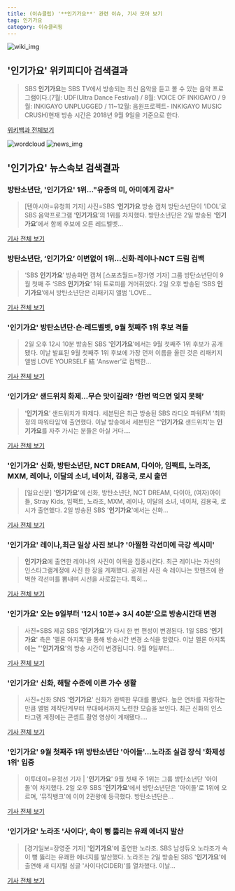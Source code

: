 ```yaml
---
title: (이슈클립) '**인기가요**' 관련 이슈, 기사 모아 보기
tag: 인기가요
category: 이슈클리핑
---
```

![wiki_img](https://user-images.githubusercontent.com/42597476/44503234-41136a80-a6d0-11e8-9071-6fc6418eafe4.png)
## **'**인기가요**'** 위키피디아 검색결과
>SBS **인기가요**는 SBS TV에서 방송되는 최신 음악을 듣고 볼 수 있는 음악 프로그램이다.(7월: UDF(Ultra Dance Festival) / 8월: VOICE OF INKIGAYO / 9월: INKIGAYO UNPLUGGED / 11~12월: 음원프로젝트- INKIGAYO MUSIC CRUSH)현재 방송 시간은 2018년 9월 9일을 기준으로 한다.

<a href="https://ko.wikipedia.org/wiki/인기가요" target="_blank">위키백과 전체보기</a>

![wordcloud](https://s3.ap-northeast-2.amazonaws.com/lyrics101-wordcloud/2018-09-02-1535870300.png)
![news_img](https://user-images.githubusercontent.com/42597476/44507050-1206f400-a6e4-11e8-8d98-7ffbfebb353f.png)
## **'**인기가요**'** 뉴스속보 검색결과
### 방탄소년단, '**인기가요**' 1위…"유종의 미, 아미에게 감사"

>[텐아시아=유청희 기자] 사진=SBS ‘**인기가요** 방송 캡처 방탄소년단이 ‘IDOL’로 SBS 음악프로그램 ‘**인기가요**’의 1위를 차지했다. 방탄소년단은 2일 방송된 ‘**인기가요**’에서 함께 후보에 오른 레드벨벳...

<a href="http://www.tenasia.co.kr/archives/1559687" target="_blank">기사 전체 보기</a>

### 방탄소년단, ‘**인기가요**’ 이변없이 1위…신화·레이나·NCT 드림 컴백

>‘SBS **인기가요**’ 방송화면 캡쳐 [스포츠월드=정가영 기자] 그룹 방탄소년단이 9월 첫째 주 ‘SBS **인기가요**’ 1위 트로피를 거머쥐었다. 2일 오후 방송된 ‘SBS **인기가요**’에서 방탄소년단은 리패키지 앨범 'LOVE...

<a href="http://www.sportsworldi.com/content/html/2018/09/02/20180902655082.html" target="_blank">기사 전체 보기</a>

### '**인기가요**' 방탄소년단·숀·레드벨벳, 9월 첫째주 1위 후보 격돌

>2일 오후 12시 10분 방송된 SBS '**인기가요**'에서는 9월 첫째주 1위 후보가 공개됐다. 이날 발표된 9월 첫째주 1위 후보에 가장 먼저 이름을 올린 것은 리패키지 앨범 LOVE YOURSELF 結 ‘Answer’로 컴백한...

<a href="http://biz.heraldcorp.com/view.php?ud=201809021220364693209_1" target="_blank">기사 전체 보기</a>

### ‘**인기가요**’ 샌드위치 화제…무슨 맛이길래? ‘한번 먹으면 잊지 못해’

>‘**인기가요**’ 샌드위치가 화제다. 세븐틴은 최근 방송된 SBS 라디오 파워FM ‘최화정의 파워타임’에 출연했다. 이날 방송에서 세븐틴은 “‘**인기가요** 샌드위치’는 **인기가요**를 자주 가시는 분들은 아실 거다....

<a href="http://daily.hankooki.com/lpage/entv/201809/dh20180902150647139020.htm" target="_blank">기사 전체 보기</a>

### '**인기가요**' 신화, 방탄소년단, NCT DREAM, 다이아, 임팩트, 노라조, MXM, 레이나, 이달의 소녀, 네이처, 김용국, 로시 출연

>[일요신문] '**인기가요**'에 신화, 방탄소년단, NCT DREAM, 다이아, (여자)아이들, Stray Kids, 임팩트, 노라조, MXM, 레이나, 이달의 소녀, 네이처, 김용국, 로시가 출연했다. 2일 방송된 SBS '**인기가요**'에서는 신화...

<a href="http://ilyo.co.kr/?ac=article_view&entry_id=308436" target="_blank">기사 전체 보기</a>

### '**인기가요**' 레이나,최근 일상 사진 보니? '아찔한 각선미에 극강 섹시미'

>**인기가요**에 출연한 레이나의 사진이 이목을 집중시킨다. 최근 레이나는 자신의 인스타그램계정에 사진 한 장을 게재했다. 공개된 사진 속 레이나는 핫팬츠에 완벽한 각선미를 뽐내며 시선을 사로잡는다. 특히...

<a href="http://www.joongdo.co.kr/main/view.php?key=20180902001305376" target="_blank">기사 전체 보기</a>

### '**인기가요**' 오는 9일부터 '12시 10분→ 3시 40분'으로 방송시간대 변경

>사진=SBS 제공 SBS '**인기가요**'가 다시 한 번 편성이 변경된다. 1일 SBS '**인기가요**' 측은 '멜론 아지톡'을 통해 방송시간 변경 소식을 알렸다. 이날 멜론 아지톡에는 "'**인기가요**'의 방송 시간이 변경됩니다. 9월 9일부터...

<a href="http://news20.busan.com/controller/newsController.jsp?newsId=20180902000060" target="_blank">기사 전체 보기</a>

### '**인기가요**' 신화, 해탈 수준에 이른 가수 생활

>사진=신화 SNS '**인기가요**' 신화가 완벽한 무대를 뽐냈다. 높은 연차를 자랑하는 만큼 앨범 제작단계부터 무대에서까지 노련한 모습을 보인다. 최근 신화의 인스타그램 계정에는 콘셉트 촬영 영상이 게재됐다....

<a href="http://www.nextdaily.co.kr/news/article.html?id=20180902800026" target="_blank">기사 전체 보기</a>

### '**인기가요**' 9월 첫째주 1위 방탄소년단 '아이돌'…노라조 실검 장식 '화제성 1위' 입증

>이투데이=유정선 기자 | '**인기가요**' 9월 첫째 주 1위는 그룹 방탄소년단 '아이돌'이 차지했다. 2일 오후 SBS '**인기가요**'에서 방탄소년단은 '아이돌'로 1위에 오르며, '뮤직뱅크'에 이어 2관왕에 등극했다. 방탄소년단은...

<a href="http://www.etoday.co.kr/news/section/newsview.php?idxno=1658931" target="_blank">기사 전체 보기</a>

### '**인기가요**' 노라조 '사이다', 속이 뻥 뚫리는 유쾌 에너지 발산

>[경기일보=장영준 기자] '**인기가요**'에 출연한 노라조. SBS 남성듀오 노라조가 속이 뻥 뚫리는 유쾌한 에너지를 발산했다. 노라조는 2일 방송된 SBS '**인기가요**'에 출연해 새 디지털 싱글 '사이다(CIDER)'를 열차했다. 이날...

<a href="http://www.kyeonggi.com/?mod=news&act=articleView&idxno=1514991" target="_blank">기사 전체 보기</a>


